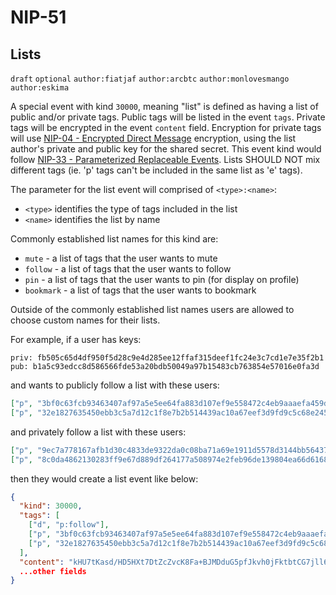 NIP-51
======

Lists
-------------------------

`draft` `optional` `author:fiatjaf` `author:arcbtc` `author:monlovesmango` `author:eskima` 

A special event with kind `30000`, meaning "list" is defined as having a list of public and/or private tags. Public tags will be listed in the event `tags`. Private tags will be encrypted in the event `content` field. Encryption for private tags will use [NIP-04 - Encrypted Direct Message](04.md) encryption, using the list author's private and public key for the shared secret. This event kind would follow [NIP-33 - Parameterized Replaceable Events](33.md). Lists SHOULD NOT mix different tags (ie. 'p' tags can't be included in the same list as 'e' tags).

The parameter for the list event will comprised of `<type>:<name>`:
- `<type>` identifies the type of tags included in the list
- `<name>` identifies the list by name

Commonly established list names for this kind are:
- `mute` - a list of tags that the user wants to mute
- `follow` - a list of tags that the user wants to follow
- `pin` - a list of tags that the user wants to pin (for display on profile)
- `bookmark` - a list of tags that the user wants to bookmark

Outside of the commonly established list names users are allowed to choose custom names for their lists.

For example, if a user has keys:
```
priv: fb505c65d4df950f5d28c9e4d285ee12ffaf315deef1fc24e3c7cd1e7e35f2b1
pub: b1a5c93edcc8d586566fde53a20bdb50049a97b15483cb763854e57016e0fa3d 
```
and wants to publicly follow a list with these users:

```json
["p", "3bf0c63fcb93463407af97a5e5ee64fa883d107ef9e558472c4eb9aaaefa459d"],
["p", "32e1827635450ebb3c5a7d12c1f8e7b2b514439ac10a67eef3d9fd9c5c68e245"]
```
and privately follow a list with these users:

```json
["p", "9ec7a778167afb1d30c4833de9322da0c08ba71a69e1911d5578d3144bb56437"],
["p", "8c0da4862130283ff9e67d889df264177a508974e2feb96de139804ea66d6168"]
```

then they would create a list event like below:

```json
{
  "kind": 30000,
  "tags": [
    ["d", "p:follow"],
    ["p", "3bf0c63fcb93463407af97a5e5ee64fa883d107ef9e558472c4eb9aaaefa459d"],
    ["p", "32e1827635450ebb3c5a7d12c1f8e7b2b514439ac10a67eef3d9fd9c5c68e245"],
  ],
  "content": "kHU7tKasd/HD5HXt7DtZcZvcK8Fa+BJMDduG5pfJkvh0jFktbtCG7jll6/b2diG2DRnVO+HJUhY0hfPXD/6TiSMLNh/IcWrqpdXacSIGEeI9VuYI0eoUw77VAhADWvpIPEeyN6qbm4QcEibM2hAVIYg90m1hpiG6/of+8sv5urD4W3QdhUWZqFim281THw3uWHf8rqFgzmHs4+nXX2G4xw==?iv=s74CzOnLHTonCkkjN7lcAg==",
  ...other fields
}
```


